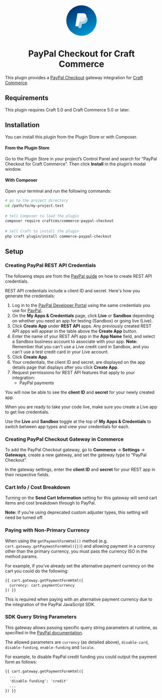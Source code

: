 <p align="center"><img src="./src/icon.svg" width="100" height="100" alt="PayPal Checkout for Craft Commerce icon"></p>
<h1 align="center">PayPal Checkout for Craft Commerce</h1>

This plugin provides a [PayPal Checkout](https://www.paypal.com/uk/webapps/mpp/checkout) gateway integration for [Craft Commerce](https://craftcms.com/commerce).

## Requirements

This plugin requires Craft 5.0 and Craft Commerce 5.0 or later.

## Installation

You can install this plugin from the Plugin Store or with Composer.

#### From the Plugin Store

Go to the Plugin Store in your project’s Control Panel and search for “PayPal Checkout for Craft Commerce”. Then click **Install** in the plugin’s modal window.

#### With Composer

Open your terminal and run the following commands:

```bash
# go to the project directory
cd /path/to/my-project.test

# tell Composer to load the plugin
composer require craftcms/commerce-paypal-checkout

# tell Craft to install the plugin
php craft plugin/install commerce-paypal-checkout
```

## Setup

### Creating PayPal REST API Credentials

The following steps are from the [PayPal guide](https://www.paypal.com/us/smarthelp/article/how-do-i-create-rest-api-credentials-ts1949) on how to create REST API credentials. 

REST API credentials include a client ID and secret. Here's how you generate the credentials:

1. Log in to the [PayPal Developer Portal](https://developer.paypal.com/) using the same credentials you use for [PayPal](https://paypal.com/).
2. On the **My Apps & Credentials** page, click **Live** or **Sandbox** depending on whether you need an app for testing (Sandbox) or going live (Live).
3. Click **Create App** under **REST API** apps. Any previously created REST API apps will appear in the table above the **Create App** button.
4. Enter the name of your REST API app in the **App Name** field, and select a Sandbox business account to associate with your app.
**Note:** Remember that you can't use a Live credit card in Sandbox, and you can't use a test credit card in your Live account.
5. Click **Create App**.
6. Your credentials, the client ID and secret, are displayed on the app details page that displays after you click **Create App**.
7. Request permissions for REST API features that apply to your integration:
    - PayPal payments

You will now be able to see the **client ID** and **secret** for your newly created app.

When you are ready to take your code live, make sure you create a Live app to get live credentials.

Use the **Live** and **Sandbox** toggle at the top of **My Apps & Credentials** to switch between app types and view your credentials for each.

### Creating PayPal Checkout Gateway in Commerce

To add the PayPal Checkout gateway, go to **Commerce** → **Settings** → **Gateways**, create a new gateway, and set the gateway type to “PayPal Checkout”.

In the gateway settings, enter the **client ID** and **secret** for your REST app in their respective fields.

### Cart Info / Cost Breakdown

Turning on the **Send Cart Information** setting for this gateway will send cart items and cost breakdown through to PayPal.

**Note:** If you’re using deprecated custom adjuster types, this setting will need be turned off.

### Paying with Non-Primary Currency

When using the `getPaymentFormHtml()` method (e.g. `cart.gateway.getPaymentFormHtml({})`) and allowing payment in a currency other than the primary currency, you must pass the currency ISO in the method params.

For example, if you’ve already set the alternative payment currency on the cart you could do the following:

```twig
{{ cart.gateway.getPaymentFormHtml({
  currency: cart.paymentCurrency
}) }}
```

This is required when paying with an alternative payment currency due to the integration of the PayPal JavaScript SDK.

### SDK Query String Parameters

This gateway allows passing specific query string parameters at runtime, as specified in the [PayPal documentation](https://developer.paypal.com/docs/checkout/reference/customize-sdk/#query-parameters).

The allowed parameters are `currency` (as detailed above), `disable-card`, `disable-funding`, `enable-funding` and `locale`.

For example, to disable PayPal credit funding you could output the payment form as follows:

```twig
{{ cart.gateway.getPaymentFormHtml({
  ...
  'disable-funding': 'credit'
  ...
}) }}
```
